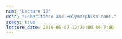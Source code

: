 ```yaml
---
num: "Lecture 10"
desc: "Inheritance and Polymorphism cont."
ready: true
lecture_date: 2019-05-07 12:30:00.00-7:00
---
```

